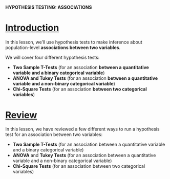 #### HYPOTHESIS TESTING: ASSOCIATIONS

# [Introduction](https://www.codecademy.com/courses/hypothesis-testing-python/lessons/hypothesis-testing-associations/exercises/introduction)

In this lesson, we’ll use hypothesis tests to make inference about population-level **associations between two variables**.

We will cover four different hypothesis tests:

* **Two Sample T-Tests** (for an association **between a quantitative variable and a binary categorical variable**)
* **ANOVA and Tukey Tests** (for an association **between a quantitative variable and a non-binary categorical variable**)
* **Chi-Square Tests** (for an association **between two categorical variables**)

# [Review](https://www.codecademy.com/courses/hypothesis-testing-python/lessons/hypothesis-testing-associations/exercises/review)

In this lesson, we have reviewed a few different ways to run a hypothesis test for an association between two variables:
* **Two Sample T-Tests** (for an association between a quantitative variable and a binary categorical variable)
* **ANOVA** and **Tukey Tests** (for an association between a quantitative variable and a non-binary categorical variable)
* **Chi-Square Tests** (for an association between two categorical variables)
